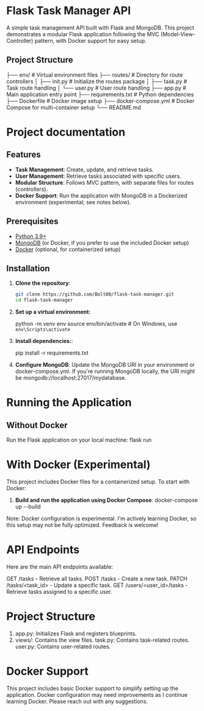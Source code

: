 # Flask Task Manager API

A simple task management API built with Flask and MongoDB. This project demonstrates a modular Flask application following the MVC (Model-View-Controller) pattern, with Docker support for easy setup.

## Project Structure

├── env/ # Virtual environment files ├── routes/ # Directory for route controllers │ ├── init.py # Initialize the routes package │ ├── task.py # Task route handling │ └── user.py # User route handling ├── app.py # Main application entry point ├── requirements.txt # Python dependencies ├── Dockerfile # Docker image setup ├── docker-compose.yml # Docker Compose for multi-container setup └── README.md 

# Project documentation


## Features

- **Task Management**: Create, update, and retrieve tasks.
- **User Management**: Retrieve tasks associated with specific users.
- **Modular Structure**: Follows MVC pattern, with separate files for routes (controllers).
- **Docker Support**: Run the application with MongoDB in a Dockerized environment (experimental; see notes below).

## Prerequisites

- [Python 3.9+](https://www.python.org/downloads/)
- [MongoDB](https://www.mongodb.com/) (or Docker, if you prefer to use the included Docker setup)
- [Docker](https://www.docker.com/) (optional, for containerized setup)

## Installation

1. **Clone the repository**:

   ```bash
   git clone https://github.com/Bolt00/flask-task-manager.git
   cd flask-task-manager

2. **Set up a virtual environment**:

    python -m venv env
    source env/bin/activate    # On Windows, use `env\Scripts\activate`

3. **Install dependencies:**:

    pip install -r requirements.txt

4. **Configure MongoDB**:
    Update the MongoDB URI in your environment or docker-compose.yml. If you're running MongoDB locally, the URI might be mongodb://localhost:27017/mydatabase.

# Running the Application

## Without Docker
Run the Flask application on your local machine:
    flask run


# With Docker (Experimental)
This project includes Docker files for a containerized setup. To start with Docker:

1. **Build and run the application using Docker Compose**:
    docker-compose up --build


Note: Docker configuration is experimental. I'm actively learning Docker, so this setup may not be fully optimized. Feedback is welcome!

# API Endpoints
Here are the main API endpoints available:

GET /tasks - Retrieve all tasks.
POST /tasks - Create a new task.
PATCH /tasks/<task_id> - Update a specific task.
GET /users/<user_id>/tasks - Retrieve tasks assigned to a specific user.

# Project Structure
1. app.py: Initializes Flask and registers blueprints.
2. views/: Contains the view files.
    task.py: Contains task-related routes.
    user.py: Contains user-related routes.

# Docker Support
This project includes basic Docker support to simplify setting up the application. Docker configuration may need improvements as I continue learning Docker. Please reach out with any suggestions.

